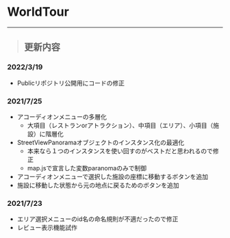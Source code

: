 # WorldTour

---

> ## 更新内容

### 2022/3/19
- Publicリポジトリ公開用にコードの修正

### 2021/7/25
- アコーディオンメニューの多層化
  - 大項目（レストランorアトラクション）、中項目（エリア）、小項目（施設）に階層化
- StreetViewPanoramaオブジェクトのインスタンス化の最適化
  - 本来なら１つのインスタンスを使い回すのがベストだと思われるので修正
  - map.jsで宣言した変数paranomaのみで制御
- アコーディオンメニューで選択した施設の座標に移動するボタンを追加
- 施設に移動した状態から元の地点に戻るためのボタンを追加

### 2021/7/23
- エリア選択メニューのid名の命名規則が不適だったので修正
- レビュー表示機能試作